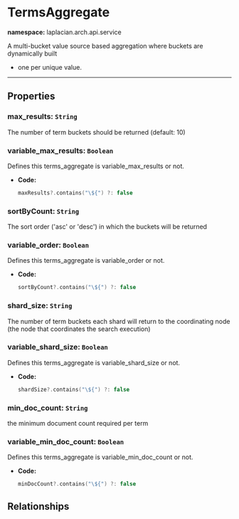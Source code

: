 # **TermsAggregate**
**namespace:** laplacian.arch.api.service

A multi-bucket value source based aggregation where buckets are dynamically built
- one per unique value.




---

## Properties

### max_results: `String`
The number of term buckets should be returned (default: 10)


### variable_max_results: `Boolean`
Defines this terms_aggregate is variable_max_results or not.
- **Code:**
  ```kotlin
  maxResults?.contains("\${") ?: false
  ```

### sortByCount: `String`
The sort order ('asc' or 'desc') in which the buckets will be returned


### variable_order: `Boolean`
Defines this terms_aggregate is variable_order or not.
- **Code:**
  ```kotlin
  sortByCount?.contains("\${") ?: false
  ```

### shard_size: `String`
The number of term buckets each shard will return to the coordinating node
(the node that coordinates the search execution)


### variable_shard_size: `Boolean`
Defines this terms_aggregate is variable_shard_size or not.
- **Code:**
  ```kotlin
  shardSize?.contains("\${") ?: false
  ```

### min_doc_count: `String`
the minimum document count required per term


### variable_min_doc_count: `Boolean`
Defines this terms_aggregate is variable_min_doc_count or not.
- **Code:**
  ```kotlin
  minDocCount?.contains("\${") ?: false
  ```

## Relationships